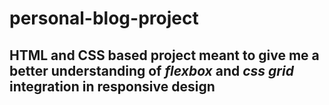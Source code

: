 # personal-blog-project
## HTML and CSS based project meant to give me a better understanding of _flexbox_ and _css grid_ integration in responsive design
